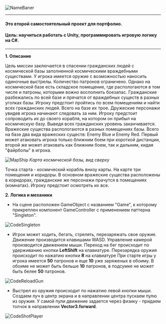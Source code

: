 ![NameBaner](https://user-images.githubusercontent.com/47788812/166119592-ca3a4e64-09ea-47e8-866d-4613f9778337.png)

---

#### Это второй самостоятельный проект для портфолио.
#### Цель: научиться работать с Unity, программировать игровую логику на C#.

---

__1. Описание__

Цель миссии заключается в спасении гражданских людей с космической базы заполненной космическими враждебными существами. 
У игрока имеется оружие с возможностью наносить одиночные выстрелы. Количество патронов ограничено. Однако на космической базе есть складское помещение, где распологаются в том числе и патроны, которыми вожно восполнить боезапас. 
Гражданские разбежались по всей базе и прячатся от враждебных существ в разных уголках базы. Игроку предстоит пройтись по всем помещениям и найти всех гражданских людей. Всего на базе их трое. Дружеские персонажи увидев игрока начинают следовать за ним. Игроку предстоит сопроводить их до своего корабля, на котором он прибыл на космическую базу. Выведя всех гражданских уровень заканчивается.
Вражеские существа распологаются в разных помещениях базы. Всего на базе два вида вражеских существ: Enemy Blue и  Enemy Red. Первый может атаковать игрока только ближним боем при короткой дистанции, второй же может атаковать как ближним боем, так и дальним, кидая "файрболы" в игрока.

![MapShip](https://user-images.githubusercontent.com/47788812/161409850-beaca21f-c41c-4955-baa6-bdcfb32470ad.PNG)
_Карта космической базы, вид сверху_

Точка старта - космический корабль внизу карты. На карте три помещения и коридоры. В основном вражеские существа расположены в коридорах, гражданские же персонажи прачутся в помещениях (комнатах). Игроку предстоит осмотреть их все.

__2. Логика и механики__

* На сцене расположен GameObject с названием "Game", к которому прикреплен компонент GameController с применением паттерна "Singleton".

![CodeSingleton](https://user-images.githubusercontent.com/47788812/166121218-3811c6c3-c100-4811-b896-7ab64c5e90f9.PNG)

* Игрок может ходить, бегать, стрелять, перезаряжать свое оружие.
Движение производится клавишами WASD. Управление камерой производится движением мыши. Переход на бег происходит по удерживанию кнопки __LeftShift__ на клавиатуре. Перезарядка оружия происходит по нажатию кнопки __R__ на клавиатуре
При старте игры у игрока имеется __50__ патронов и еще __10__ уже заряженых в обоиму. В обоиме не может быть бельше __10__ патронов, в подсумке не может быть белее __50__ патронов.

![CodeReloadGun](https://user-images.githubusercontent.com/47788812/166121294-3b984af1-00a1-4d8a-b844-e617f617ab93.PNG)

* Выстрел из оружия происходит по нажатию левой кнопки мыши. Создаем луч в центр экрана и в направлении центра пускаем пулю из оружия. У самой пули движение задается через физику - придаем толчок в направлении __Vector3.forward__.

![CodeShotPlayer](https://user-images.githubusercontent.com/47788812/166121510-7c973697-ada7-405b-8f7a-31e55875aa4d.PNG)